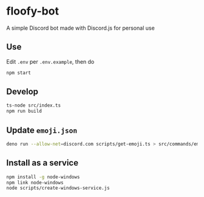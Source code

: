 # floofy-bot

A simple Discord bot made with Discord.js for personal use

## Use

Edit `.env` per `.env.example`, then do

```sh
npm start
```

## Develop

```sh
ts-node src/index.ts
npm run build
```

## Update `emoji.json`

```sh
deno run --allow-net=discord.com scripts/get-emoji.ts > src/commands/emoji.json
```

## Install as a service

```sh
npm install -g node-windows
npm link node-windows
node scripts/create-windows-service.js
```
